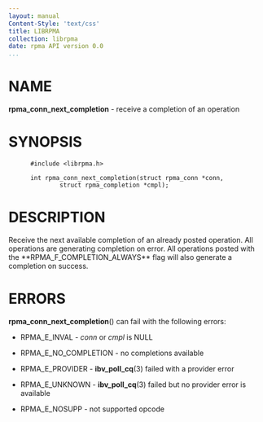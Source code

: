```yaml
---
layout: manual
Content-Style: 'text/css'
title: LIBRPMA
collection: librpma
date: rpma API version 0.0
...
```


[comment]: <> (SPDX-License-Identifier: BSD-3-Clause)
[comment]: <> (Copyright 2020, Intel Corporation)

NAME
====

**rpma\_conn\_next\_completion** - receive a completion of an operation

SYNOPSIS
========

          #include <librpma.h>

          int rpma_conn_next_completion(struct rpma_conn *conn,
                  struct rpma_completion *cmpl);

DESCRIPTION
===========

Receive the next available completion of an already posted operation.
All operations are generating completion on error. All operations posted
with the \*\*RPMA\_F\_COMPLETION\_ALWAYS\*\* flag will also generate a
completion on success.

ERRORS
======

**rpma\_conn\_next\_completion**() can fail with the following errors:

-   RPMA\_E\_INVAL - *conn* or *cmpl* is NULL

-   RPMA\_E\_NO\_COMPLETION - no completions available

-   RPMA\_E\_PROVIDER - **ibv\_poll\_cq**(3) failed with a provider
    error

-   RPMA\_E\_UNKNOWN - **ibv\_poll\_cq**(3) failed but no provider error
    is available

-   RPMA\_E\_NOSUPP - not supported opcode
